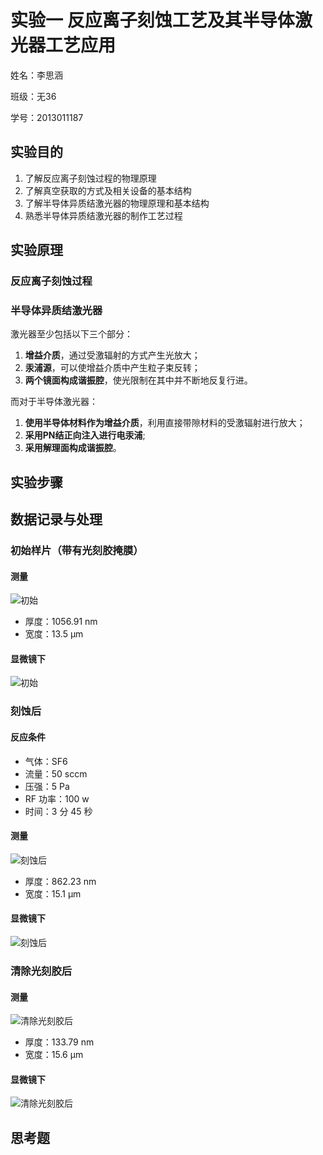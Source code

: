 # 实验一 反应离子刻蚀工艺及其半导体激光器工艺应用

姓名：李思涵

班级：无36

学号：2013011187

## 实验目的

1. 了解反应离子刻蚀过程的物理原理
2. 了解真空获取的方式及相关设备的基本结构
3. 了解半导体异质结激光器的物理原理和基本结构
4. 熟悉半导体异质结激光器的制作工艺过程

## 实验原理

### 反应离子刻蚀过程

### 半导体异质结激光器

激光器至少包括以下三个部分：

1. **增益介质**，通过受激辐射的方式产生光放大；
2. **汞浦源**，可以使增益介质中产生粒子束反转；
3. **两个镜面构成谐振腔**，使光限制在其中并不断地反复行进。

而对于半导体激光器：

1. **使用半导体材料作为增益介质**，利用直接带隙材料的受激辐射进行放大；
2. **采用PN结正向注入进行电汞浦**;
3. **采用解理面构成谐振腔**。

## 实验步骤

## 数据记录与处理

### 初始样片（带有光刻胶掩膜）

#### 测量

![初始](初始.png)

- 厚度：1056.91 nm
- 宽度：13.5 µm

#### 显微镜下

![初始](初始.jpg)

### 刻蚀后

#### 反应条件

- 气体：SF6
- 流量：50 sccm
- 压强：5 Pa
- RF 功率：100 w
- 时间：3 分 45 秒

#### 测量

![刻蚀后](刻蚀后.png)

- 厚度：862.23 nm
- 宽度：15.1 µm

#### 显微镜下

![刻蚀后](刻蚀后.jpg)

### 清除光刻胶后

#### 测量

![清除光刻胶后](清除光刻胶后.png)

- 厚度：133.79 nm
- 宽度：15.6 µm

#### 显微镜下

![清除光刻胶后](清除光刻胶后.jpg)

## 思考题
